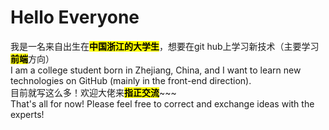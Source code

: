 # Hello Everyone
我是一名来自出生在<b><mark>中国浙江的大学生<mark/></b>，想要在git hub上学习新技术（主要学习<b><mark>前端<mark/></b>方向）<br>
I am a college student born in Zhejiang, China, and I want to learn new technologies on GitHub (mainly in the front-end direction).<br>
目前就写这么多！欢迎大佬来<b><mark>指正交流<mark/></b>~~~<br>
That's all for now! Please feel free to correct and exchange ideas with the experts!<br>
